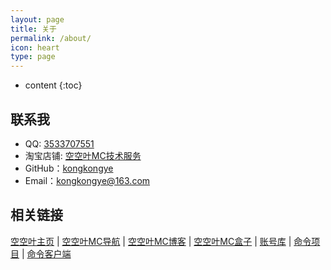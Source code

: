 ```yaml
---
layout: page
title: 关于
permalink: /about/
icon: heart
type: page
---
```


* content
{:toc}

## 联系我

* QQ: [3533707551](http://wpa.qq.com/msgrd?v=3&uin=3533707551&site=qq&menu=yes)
* 淘宝店铺: [空空叶MC技术服务](https://shop108275550.taobao.com)
* GitHub：[kongkongye](https://github.com/kongkongye)
* Email：kongkongye@163.com

## 相关链接

[空空叶主页](https://www.kongkongye.com) \| [空空叶MC导航](http://nav.kongkongye.com/) \| [空空叶MC博客](http://mc.kongkongye.com/) \| [空空叶MC盒子](http://mcbox.kongkongye.com/) \| [账号库](http://account.kongkongye.com/) \| [命令项目](http://cmd.kongkongye.com/) \| [命令客户端](http://cmd-client.kongkongye.com)

